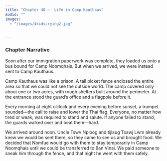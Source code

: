 ```yaml
---
title: "Chapter 40 —  Life in Camp Kauthaus"
audio: ""
images:
  - "/images/4kidscrying2.jpg"


---
```


### Chapter Narrative

Soon after our immigration paperwork was complete, they loaded us onto a bus bound for Camp Noomqhais. But when we arrived, we were instead sent to Camp Kauthaus.

Camp Kauthaus was like a prison. A tall picket fence enclosed the entire area so that we could not see the outside world. The camp covered only about one or two acres, with rough shelters built around the perimeter. At the entrance stood the guard’s office and a flagpole before it.

Every morning at eight o’clock and every evening before sunset, a trumpet sounded—the call to raise and lower the Thai flag. Everyone, no matter how tired or weak, was required to stand and salute. If anyone failed to stand, the guards walked over and beat them—hard.

We arrived around noon. Uncle Tswv Nploog and tijlaug Txawj Lwm already knew we would be sent there, so they came to see us and brought food. We decided that Nomfue would go with them to stay temporarily in Camp Noomqhais until we could be transferred to Ban Vinai. We paid someone to sneak him through the fence, and that night he went with them safely.